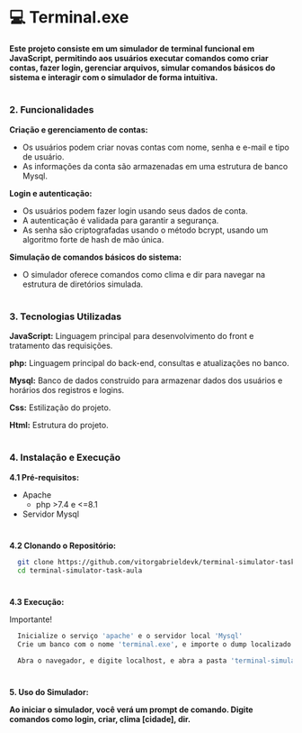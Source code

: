 # 💻 Terminal.exe 

**Este projeto consiste em um simulador de terminal funcional em JavaScript, permitindo aos usuários executar comandos como criar contas, fazer login, gerenciar arquivos, simular comandos básicos do sistema e interagir com o simulador de forma intuitiva.**

#

### 2. Funcionalidades

**Criação e gerenciamento de contas:**
  - Os usuários podem criar novas contas com nome, senha e e-mail e tipo de usuário.
  - As informações da conta são armazenadas em uma estrutura de banco Mysql.

**Login e autenticação:**
  - Os usuários podem fazer login usando seus dados de conta.
  - A autenticação é validada para garantir a segurança.
  - As senha são criptografadas usando o método bcrypt, usando um algoritmo forte de hash de mão única.
    
**Simulação de comandos básicos do sistema:**
  - O simulador oferece comandos como clima e dir para navegar na estrutura de diretórios simulada.

#

### 3. Tecnologias Utilizadas

**JavaScript:** Linguagem principal para desenvolvimento do front e tratamento das requisições.

**php:** Linguagem principal do back-end, consultas e atualizações no banco.

**Mysql:** Banco de dados construido para armazenar dados dos usuários e horários dos registros e logins.

**Css:** Estilização do projeto.

**Html:** Estrutura do projeto.

#

### 4. Instalação e Execução

**4.1 Pré-requisitos:**
  - Apache
      - php >7.4 e  <=8.1
  - Servidor Mysql

#

**4.2 Clonando o Repositório:**

``` Bash
  git clone https://github.com/vitorgabrieldevk/terminal-simulator-task-aula
  cd terminal-simulator-task-aula
```

#

**4.3 Execução:**

Importante! 

``` bash 
  Inicialize o serviço 'apache' e o servidor local 'Mysql'
  Crie um banco com o nome 'terminal.exe', e importe o dump localizado em 'database/Dump.sql'
```

``` bash
  Abra o navegador, e digite localhost, e abra a pasta 'terminal-simulator-task-aula'
```

#

**5. Uso do Simulador:**

**Ao iniciar o simulador, você verá um prompt de comando.
Digite comandos como login, criar, clima [cidade], dir.**
